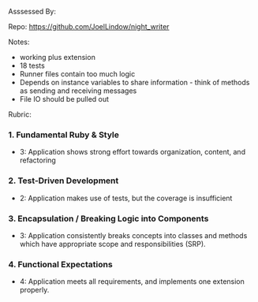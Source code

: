 Asssessed By:

Repo: https://github.com/JoelLindow/night_writer

Notes:
* working plus extension
* 18 tests
* Runner files contain too much logic
* Depends on instance variables to share information - think of methods as sending and receiving messages
* File IO should be pulled out

Rubric:

### 1. Fundamental Ruby & Style

* 3:  Application shows strong effort towards organization, content, and refactoring

### 2. Test-Driven Development

* 2: Application makes use of tests, but the coverage is insufficient


### 3. Encapsulation / Breaking Logic into Components

* 3: Application consistently breaks concepts into classes and methods which have appropriate scope and responsibilities (SRP).

### 4. Functional Expectations

* 4: Application meets all requirements, and implements one extension properly.
